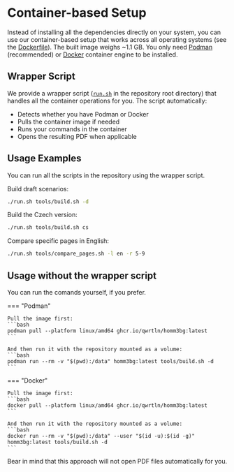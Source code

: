 # Container-based Setup

Instead of installing all the dependencies directly on your system, you can use our container-based setup that works across all operating systems (see the [Dockerfile](https://github.com/qwrtln/Homm3BG-mission-book/blob/main/tools/container/Dockerfile)).
The built image weighs ~1.1 GB.
You only need [Podman](https://podman.io/getting-started/installation) (recommended) or [Docker](https://www.docker.com/get-started) container engine to be installed.

## Wrapper Script

We provide a wrapper script ([`run.sh`](https://github.com/qwrtln/Homm3BG-mission-book/blob/main/run.sh) in the repository root directory) that handles all the container operations for you.
The script automatically:

- Detects whether you have Podman or Docker
- Pulls the container image if needed
- Runs your commands in the container
- Opens the resulting PDF when applicable

## Usage Examples

You can run all the scripts in the repository using the wrapper script.

Build draft scenarios:
```bash
./run.sh tools/build.sh -d
```

Build the Czech version:
```bash
./run.sh tools/build.sh cs
```

Compare specific pages in English:
```bash
./run.sh tools/compare_pages.sh -l en -r 5-9
```

## Usage without the wrapper script

You can run the comands yourself, if you prefer.

=== "Podman"

    Pull the image first:
    ```bash
    podman pull --platform linux/amd64 ghcr.io/qwrtln/homm3bg:latest
    ```

    And then run it with the repository mounted as a volume:
    ```bash
    podman run --rm -v "$(pwd):/data" homm3bg:latest tools/build.sh -d
    ```

=== "Docker"

    Pull the image first:
    ```bash
    docker pull --platform linux/amd64 ghcr.io/qwrtln/homm3bg:latest
    ```

    And then run it with the repository mounted as a volume:
    ```bash
    docker run --rm -v "$(pwd):/data" --user "$(id -u):$(id -g)" homm3bg:latest tools/build.sh -d
    ```

Bear in mind that this approach will not open PDF files automatically for you.
